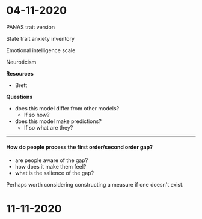 # 04-11-2020
PANAS trait version

State trait anxiety inventory

Emotional intelligence scale

Neuroticism

**Resources**
- Brett


**Questions**
- does this model differ from other models? 
	- If so how?
- does this model make predictions?
	- If so what are they?

---

#### How do people process the first order/second order gap?
- are people aware of the gap?
- how does it make them feel?
- what is the salience of the gap?

Perhaps worth considering constructing a measure if one doesn't exist.


# 11-11-2020




